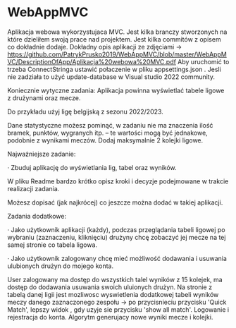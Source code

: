 # WebAppMVC
Aplikacja webowa wykorzystujaca MVC.
Jest kilka branczy stworzonych na które dzieliłem swoją prace nad projektem. Jest kilka commitów z opisem co dokładnie dodaje.
Dokładny opis aplikacji ze zdjęciami -> https://github.com/PatrykPrusko2019/WebAppMVC/blob/master/WebAppMVC/DescriptionOfApp/Aplikacja%20webowa%20MVC.pdf
Aby uruchomić to trzeba ConnectStringa ustawić połaczenie w pliku appsettings.json . Jesli nie zadziała to użyć update-database w Visual studio 2022 community.

Koniecznie wytyczne zadania:
Aplikacja powinna wyświetlać tabele ligowe z drużynami oraz mecze.

Do przykładu użyj ligę belgijską z sezonu 2022/2023.

Dane statystyczne możesz pominąć, w zadaniu nie ma znaczenia ilość bramek, punktów, wygranych itp. – te wartości mogą być jednakowe, podobnie z wynikami meczów. Dodaj maksymalnie 2 kolejki ligowe.

 

Najważniejsze zadanie:

·         Zbuduj aplikację do wyświetlania lig, tabel oraz wyników.

W pliku Readme bardzo krótko opisz kroki i decyzje podejmowane w trakcie realizacji zadania.

Możesz dopisać (jak najkrócej) co jeszcze można dodać w takiej aplikacji.

 

Zadania dodatkowe:

·         Jako użytkownik aplikacji (każdy), podczas przeglądania tabeli ligowej po wybraniu (zaznaczeniu, kliknięciu) drużyny chcę zobaczyć jej mecze na tej samej stronie co tabela ligowa.

·         Jako użytkownik zalogowany chcę mieć możliwość dodawania i usuwania ulubionych drużyn do mojego konta. 


User zalogowany ma dostęp do wszystkich talel wyników z 15 kolejek, ma dostęp do dodawania usuwania swoich uluionych drużyn. Na stronie z tabelą danej ligii jest mozliwosc wyswietlenia dodatkowej tabeli wyników meczy danego zaznaczonego zespołu -> po przycisnieciu przycisku 'Quick Match', lepszy widok , gdy uzyje sie przycisku 'show all match'. Logowanie i rejestracja do konta. Algorytm generujacy nowe wyniki mecze i kolejki.
